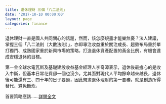 ```yaml
---
title: 退休理財 三個「八二法則」
date: '2017-10-10 00:00:00'
layout: page
categories: finance
---
```


退休理財一直是國人共同關心的話題，然而，該怎麼規畫才能樂無憂？法人建議，掌握三個「八二法則（大數法則）」，亦即專注收益重於關注成長、趨勢布局重於單打獨鬥、成熟國家重於新興市場的策略，打造退休資產配置的黃金比例，有機會達成安穩退休的目標。

第一金全球水電瓦斯及基礎建設收益基金經理人李奇潭表示，退休後最擔心的是收入中斷，但基本日常花費卻一個也沒少。尤其面對現代人平均餘命越來越長，退休後可能還有三、四十年的日子要過，因此規畫退休理財的第一要務，就是創造所得替代、避免斷炊。

首要策略應該......[詳閱全文](https://money.udn.com/money/story/5648/2746566)